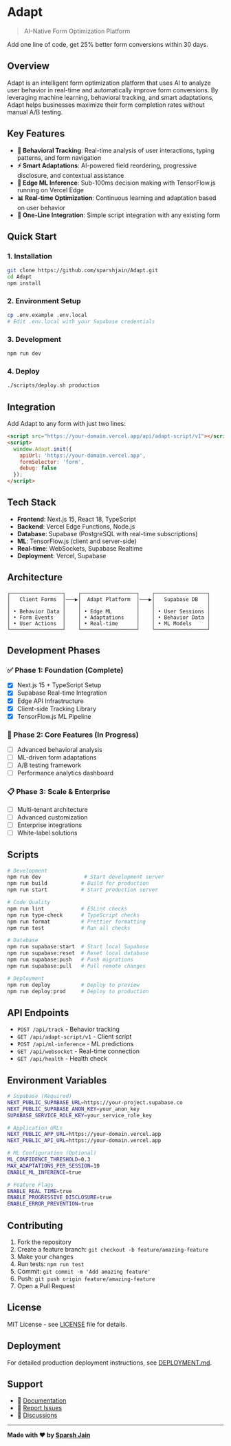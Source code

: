 # Adapt

> AI-Native Form Optimization Platform

Add one line of code, get 25% better form conversions within 30 days.

## Overview

Adapt is an intelligent form optimization platform that uses AI to analyze user behavior in real-time and automatically improve form conversions. By leveraging machine learning, behavioral tracking, and smart adaptations, Adapt helps businesses maximize their form completion rates without manual A/B testing.

## Key Features

- **🧠 Behavioral Tracking**: Real-time analysis of user interactions, typing patterns, and form navigation
- **⚡ Smart Adaptations**: AI-powered field reordering, progressive disclosure, and contextual assistance  
- **🚀 Edge ML Inference**: Sub-100ms decision making with TensorFlow.js running on Vercel Edge
- **📊 Real-time Optimization**: Continuous learning and adaptation based on user behavior
- **🔌 One-Line Integration**: Simple script integration with any existing form

## Quick Start

### 1. Installation

```bash
git clone https://github.com/sparshjain/Adapt.git
cd Adapt
npm install
```

### 2. Environment Setup

```bash
cp .env.example .env.local
# Edit .env.local with your Supabase credentials
```

### 3. Development

```bash
npm run dev
```

### 4. Deploy

```bash
./scripts/deploy.sh production
```

## Integration

Add Adapt to any form with just two lines:

```html
<script src="https://your-domain.vercel.app/api/adapt-script/v1"></script>
<script>
  window.Adapt.init({
    apiUrl: 'https://your-domain.vercel.app',
    formSelector: 'form',
    debug: false
  });
</script>
```

## Tech Stack

- **Frontend**: Next.js 15, React 18, TypeScript
- **Backend**: Vercel Edge Functions, Node.js
- **Database**: Supabase (PostgreSQL with real-time subscriptions)
- **ML**: TensorFlow.js (client and server-side)
- **Real-time**: WebSockets, Supabase Realtime
- **Deployment**: Vercel, Supabase

## Architecture

```
┌─────────────────┐    ┌──────────────────┐    ┌─────────────────┐
│   Client Forms  │───▶│  Adapt Platform  │───▶│   Supabase DB   │
│                 │    │                  │    │                 │
│ • Behavior Data │    │ • Edge ML        │    │ • User Sessions │
│ • Form Events   │    │ • Adaptations    │    │ • Behavior Data │
│ • User Actions  │    │ • Real-time      │    │ • ML Models     │
└─────────────────┘    └──────────────────┘    └─────────────────┘
```

## Development Phases

### ✅ Phase 1: Foundation (Complete)
- [x] Next.js 15 + TypeScript Setup
- [x] Supabase Real-time Integration
- [x] Edge API Infrastructure  
- [x] Client-side Tracking Library
- [x] TensorFlow.js ML Pipeline

### 🚧 Phase 2: Core Features (In Progress)
- [ ] Advanced behavioral analysis
- [ ] ML-driven form adaptations
- [ ] A/B testing framework
- [ ] Performance analytics dashboard

### 📋 Phase 3: Scale & Enterprise
- [ ] Multi-tenant architecture
- [ ] Advanced customization
- [ ] Enterprise integrations
- [ ] White-label solutions

## Scripts

```bash
# Development
npm run dev              # Start development server
npm run build           # Build for production
npm run start           # Start production server

# Code Quality
npm run lint            # ESLint checks
npm run type-check      # TypeScript checks
npm run format          # Prettier formatting
npm run test            # Run all checks

# Database
npm run supabase:start  # Start local Supabase
npm run supabase:reset  # Reset local database
npm run supabase:push   # Push migrations
npm run supabase:pull   # Pull remote changes

# Deployment
npm run deploy          # Deploy to preview
npm run deploy:prod     # Deploy to production
```

## API Endpoints

- `POST /api/track` - Behavior tracking
- `GET /api/adapt-script/v1` - Client script
- `POST /api/ml-inference` - ML predictions
- `GET /api/websocket` - Real-time connection
- `GET /api/health` - Health check

## Environment Variables

```bash
# Supabase (Required)
NEXT_PUBLIC_SUPABASE_URL=https://your-project.supabase.co
NEXT_PUBLIC_SUPABASE_ANON_KEY=your_anon_key
SUPABASE_SERVICE_ROLE_KEY=your_service_role_key

# Application URLs
NEXT_PUBLIC_APP_URL=https://your-domain.vercel.app
NEXT_PUBLIC_API_URL=https://your-domain.vercel.app

# ML Configuration (Optional)
ML_CONFIDENCE_THRESHOLD=0.3
MAX_ADAPTATIONS_PER_SESSION=10
ENABLE_ML_INFERENCE=true

# Feature Flags
ENABLE_REAL_TIME=true
ENABLE_PROGRESSIVE_DISCLOSURE=true
ENABLE_ERROR_PREVENTION=true
```

## Contributing

1. Fork the repository
2. Create a feature branch: `git checkout -b feature/amazing-feature`
3. Make your changes
4. Run tests: `npm run test`
5. Commit: `git commit -m 'Add amazing feature'`
6. Push: `git push origin feature/amazing-feature`
7. Open a Pull Request

## License

MIT License - see [LICENSE](LICENSE) file for details.

## Deployment

For detailed production deployment instructions, see [DEPLOYMENT.md](DEPLOYMENT.md).

## Support

- 📖 [Documentation](DEPLOYMENT.md)
- 🐛 [Report Issues](https://github.com/sparshjain/Adapt/issues)
- 💬 [Discussions](https://github.com/sparshjain/Adapt/discussions)

---

**Made with ❤️ by [Sparsh Jain](https://github.com/sparshjain)**